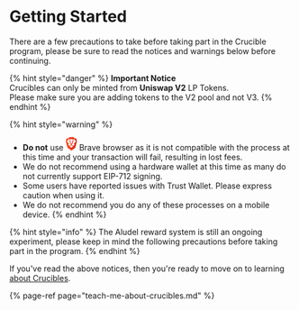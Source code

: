 # Getting Started

There are a few precautions to take before taking part in the Crucible program, please be sure to read the notices and warnings below before continuing.

{% hint style="danger" %}
**Important Notice**  
Crucibles can only be minted from **Uniswap V2** LP Tokens.  
Please make sure you are adding tokens to the V2 pool and not V3.
{% endhint %}

{% hint style="warning" %}
* **Do not** use ![](../.gitbook/assets/brave.png) Brave browser as it is not compatible with the process at this time and your transaction will fail, resulting in lost fees.
* We do not recommend using a hardware wallet at this time as many do not currently support EIP-712 signing.
* Some users have reported issues with Trust Wallet. Please express caution when using it.
* We do not recommend you do any of these processes on a mobile device.
{% endhint %}

{% hint style="info" %}
The Aludel reward system is still an ongoing experiment, please keep in mind the following precautions before taking part in the program.
{% endhint %}

If you've read the above notices, then you're ready to move on to learning [about Crucibles](teach-me-about-crucibles.md).

{% page-ref page="teach-me-about-crucibles.md" %}



